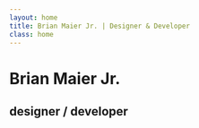 ```yaml
---
layout: home
title: Brian Maier Jr. | Designer & Developer
class: home
---
```


<h1 id="fittext" data-0="opacity:1;" data-300="opacity:0;">Brian Maier Jr.</h1>
<h2 data-0="opacity:1;" data-300="opacity:0;">designer / developer</h2> 

<a class="animated bounce" href="#craftsman"><span class="icon-arrow-down"></span></a>

